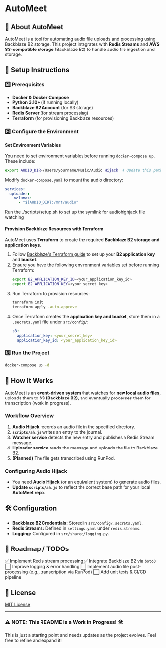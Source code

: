 # AutoMeet

## 🚀 About AutoMeet
AutoMeet is a tool for automating audio file uploads and processing using Backblaze B2 storage. This project integrates with **Redis Streams** and **AWS S3-compatible storage** (Backblaze B2) to handle audio file ingestion and storage.


## 🔧 Setup Instructions
### 1️⃣ Prerequisites
- **Docker & Docker Compose**
- **Python 3.10+** (if running locally)
- **Backblaze B2 Account** (for S3 storage)
- **Redis Server** (for stream processing)
- **Terraform** (for provisioning Backblaze resources)

### 2️⃣ Configure the Environment
#### **Set Environment Variables**
You need to set environment variables before running `docker-compose up`. These include:
```bash
export AUDIO_DIR=/Users/yourname/Music/Audio Hijack  # Update this path accordingly
```
Modify `docker-compose.yaml` to mount the audio directory:
```yaml
services:
  uploader:
    volumes:
      - "${AUDIO_DIR}:/mnt/audio"
```

Run the ./scripts/setup.sh to set up the symlink for audiohighjack file watching

#### **Provision Backblaze Resources with Terraform**
AutoMeet uses **Terraform** to create the required **Backblaze B2 storage and application keys**.

1. Follow [Backblaze's Terraform guide](https://www.backblaze.com/docs/cloud-storage-use-backblaze-b2-terraform) to set up your **B2 application key** and **bucket**.
2. Ensure you have the following environment variables set before running Terraform:
   ```bash
   export B2_APPLICATION_KEY_ID=<your_application_key_id>
   export B2_APPLICATION_KEY=<your_secret_key>
   ```
3. Run Terraform to provision resources:
   ```bash
   terraform init
   terraform apply -auto-approve
   ```
4. Once Terraform creates the **application key and bucket**, store them in a `.secrets.yaml` file under `src/config/`:
   ```yaml
   s3:
     application_key: <your_secret_key>
     application_key_id: <your_application_key_id>
   ```

### 3️⃣ Run the Project
```bash
docker-compose up -d
```

## 🔄 How It Works
AutoMeet is an **event-driven system** that watches for **new local audio files**, uploads them to **S3 (Backblaze B2)**, and eventually processes them for transcription (work in progress).

### **Workflow Overview**
1. **Audio Hijack** records an audio file in the specified directory.
2. **`scripts/ah.js`** writes an entry to the journal.
3. **Watcher service** detects the new entry and publishes a Redis Stream message.
4. **Uploader service** reads the message and uploads the file to Backblaze B2.
5. **(Planned)** The file gets transcribed using RunPod.

### **Configuring Audio Hijack**
- You need **Audio Hijack** (or an equivalent system) to generate audio files.
- **Update `scripts/ah.js`** to reflect the correct base path for your local **AutoMeet repo**.

## 🛠️ Configuration
- **Backblaze B2 Credentials:** Stored in `src/config/.secrets.yaml`.
- **Redis Streams:** Defined in `settings.yaml` under `redis.streams`.
- **Logging:** Configured in `src/shared/logging.py`.

## 🚀 Roadmap / TODOs
✅ Implement Redis stream processing
✅ Integrate Backblaze B2 via `boto3`
⬜ Improve logging & error handling
⬜ Implement audio file post-processing (e.g., transcription via RunPod)
⬜ Add unit tests & CI/CD pipeline

## 📜 License
[MIT License](LICENSE)

---

### ⚠️ NOTE: This README is a Work in Progress! 🛠️
This is just a starting point and needs updates as the project evolves. Feel free to refine and expand it!

